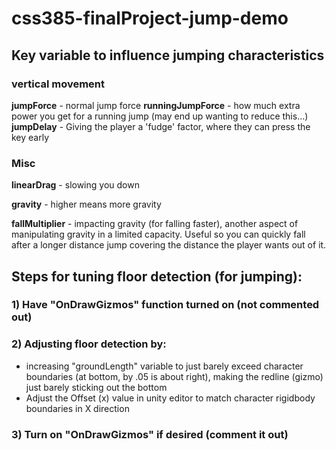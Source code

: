 # css385-finalProject-jump-demo

## Key variable to influence jumping characteristics
### vertical movement
**jumpForce** - normal jump force
**runningJumpForce** - how much extra power you get for a running jump (may end up wanting to reduce this...)
**jumpDelay** - Giving the player a 'fudge' factor, where they can press the key early

### Misc
**linearDrag** - slowing you down

**gravity** -  higher means more gravity

**fallMultiplier** - impacting gravity (for falling faster), another aspect of manipulating gravity in a limited capacity. Useful so you can quickly fall after a longer distance jump covering the distance the player wants out of it.


## Steps for tuning floor detection (for jumping):
### 1) Have "OnDrawGizmos" function turned on (not commented out)
### 2) Adjusting floor detection by:
- increasing "groundLength" variable to just barely exceed character boundaries (at bottom, by .05 is about right), making the redline (gizmo) just barely sticking out the bottom
- Adjust the Offset (x) value in unity editor to match character rigidbody boundaries in X direction
### 3) Turn on "OnDrawGizmos" if desired (comment it out)
